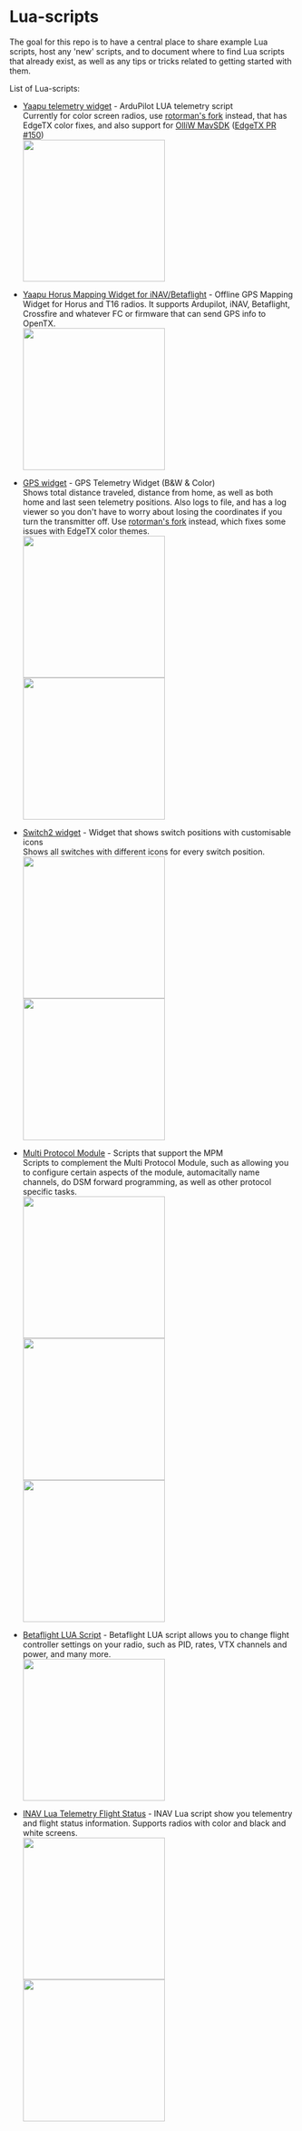# Lua-scripts

The goal for this repo is to have a central place to share example Lua scripts, host any 'new' scripts, and to document where to find Lua scripts that already exist, as well as any tips or tricks related to getting started with them. 

List of Lua-scripts:

* [Yaapu telemetry widget](https://github.com/yaapu/FrskyTelemetryScript) - ArduPilot LUA telemetry script
<br/>Currently for color screen radios, use [rotorman's fork](https://github.com/rotorman/FrskyTelemetryScript/tree/dev/HORUS/SOURCES/SRC) instead, that has EdgeTX color fixes, and also support for [OlliW MavSDK](http://www.olliw.eu/2020/olliwtelem/) ([EdgeTX PR #150](https://github.com/EdgeTX/edgetx/pull/150))
<br/><a href="https://github.com/yaapu/FrskyTelemetryScript/raw/master/HORUS/IMAGES/x10.png" target="_blank" title="Click for larger version"><img src="https://github.com/yaapu/FrskyTelemetryScript/raw/master/HORUS/IMAGES/x10.png" width="250"></a>

* [Yaapu Horus Mapping Widget for iNAV/Betaflight](https://github.com/yaapu/HorusMappingWidget) - Offline GPS Mapping Widget for Horus and T16 radios. It supports Ardupilot, iNAV, Betaflight, Crossfire and whatever FC or firmware that can send GPS info to OpenTX.
<br/><img src="https://user-images.githubusercontent.com/30294218/76712734-946a6500-671b-11ea-9fbc-6c779cf4d0b5.png" width="250"></a>

* [GPS widget](https://github.com/moschotto/OpenTX_GPS_Telemetry) - GPS Telemetry Widget (B&W & Color)</br>
Shows total distance traveled, distance from home, as well as both home and last seen telemetry positions. Also logs to file, and has a log viewer so you don't have to worry about losing the coordinates if you turn the transmitter off.  Use [rotorman's fork](https://github.com/rotorman/OpenTX_GPS_Telemetry/tree/EdgeTX_colorfix) instead, which fixes some issues with EdgeTX color themes.</br>
<img src="https://raw.githubusercontent.com/moschotto/OpenTX_GPS_Telemetry/main/media/description.png" width="250"></a>
<img
src="https://github.com/moschotto/OpenTX_GPS_Telemetry/blob/main/media/x9_GPS_screen.PNG?raw=true" width="250"></a>

* [Switch2 widget](https://www.rcgroups.com/forums/showpost.php?p=47009445&postcount=3793) - Widget that shows switch positions with customisable icons</br>
Shows all switches with different icons for every switch position.</br>
<img src="https://static.rcgroups.net/forums/attachments/5/9/3/7/9/7/a14905909-20-screenshot_tx16s_21-04-25_20-19-54.png" width="250"></a>
<img src="https://static.rcgroups.net/forums/attachments/5/9/3/7/9/7/a14905913-151-screenshot_tx16s_21-04-25_20-19-25.png" width="250"></a>
          
* [Multi Protocol Module](https://github.com/pascallanger/DIY-Multiprotocol-TX-Module/tree/master/Lua_scripts) - Scripts that support the MPM<br/>
Scripts to complement the Multi Protocol Module, such as allowing you to configure certain aspects of the module, automacitally name channels, do DSM forward programming, as well as other protocol specific tasks.</br>
<img src="https://camo.githubusercontent.com/dfaff56a2701fde5d8b70af711536a7f59234ab0dc600f8f7a67661ff6cef215/68747470733a2f2f696d672e796f75747562652e636f6d2f76692f6c47794356326b707148552f302e6a7067" width="250"></a>
<img src="https://camo.githubusercontent.com/d1197777b39f854c1c87a3a3220f03ea750bf095b49b90c61fe0ede65a124d80/68747470733a2f2f696d672e796f75747562652e636f6d2f76692f4c353861795875657779412f302e6a7067" width="250"></a>
<img src="https://camo.githubusercontent.com/86dd3c9e3976aa9224378573bdddd163db07b062964a925399fff2e41eba154a/68747470733a2f2f696d672e796f75747562652e636f6d2f76692f736a49614477356a396e452f302e6a7067" width="250"></a>

* [Betaflight LUA Script](https://github.com/betaflight/betaflight-tx-lua-scripts) - Betaflight LUA script allows you to change flight controller settings on your radio, such as PID, rates, VTX channels and power, and many more. 
<br/><img 
src="https://oscarliang.com/ctt/uploads/2021/07/betaflight-lua-script-config-home-menu-screen-options.jpg" width="250"></a>

* [INAV Lua Telemetry Flight Status](https://github.com/teckel12/LuaTelemetry) - INAV Lua script show you telementry and flight status information. Supports radios with color and black and white screens.
<br/><img  src="https://github.com/teckel12/LuaTelemetry/blob/master/assets/iNavHorus.png?raw=true"
width="250"></a>
<img  src="https://github.com/teckel12/LuaTelemetry/blob/master/assets/iNavQX7.png?raw=true"
width="250"></a>
